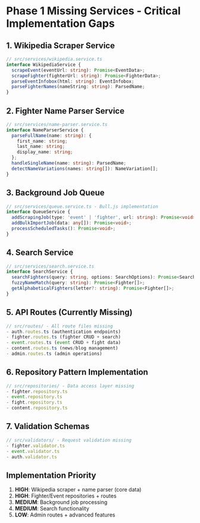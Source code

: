 # Phase 1 Missing Services - Critical Implementation Gaps

## 1. Wikipedia Scraper Service
```typescript
// src/services/wikipedia.service.ts
interface WikipediaService {
  scrapeEvent(eventUrl: string): Promise<EventData>;
  scrapeFighter(fighterUrl: string): Promise<FighterData>;
  parseEventInfobox(html: string): EventInfobox;
  parseFighterNames(nameString: string): ParsedName;
}
```

## 2. Fighter Name Parser Service  
```typescript
// src/services/name-parser.service.ts
interface NameParserService {
  parseFullName(name: string): {
    first_name: string;
    last_name: string;
    display_name: string;
  };
  handleSingleName(name: string): ParsedName;
  detectNameVariations(names: string[]): NameVariation[];
}
```

## 3. Background Job Queue
```typescript
// src/services/queue.service.ts - Bull.js implementation
interface QueueService {
  addScrapingJob(type: 'event' | 'fighter', url: string): Promise<void>;
  addBulkImportJob(data: any[]): Promise<void>;
  processScheduledTasks(): Promise<void>;
}
```

## 4. Search Service
```typescript  
// src/services/search.service.ts
interface SearchService {
  searchFighters(query: string, options: SearchOptions): Promise<SearchResult[]>;
  fuzzyNameMatch(query: string): Promise<Fighter[]>;
  getAlphabeticalFighters(letter?: string): Promise<Fighter[]>;
}
```

## 5. API Routes (Currently Missing)
```typescript
// src/routes/ - All route files missing
- auth.routes.ts (authentication endpoints)
- fighter.routes.ts (fighter CRUD + search)  
- event.routes.ts (event CRUD + fight data)
- content.routes.ts (news/blog management)
- admin.routes.ts (admin operations)
```

## 6. Repository Pattern Implementation
```typescript
// src/repositories/ - Data access layer missing
- fighter.repository.ts
- event.repository.ts  
- fight.repository.ts
- content.repository.ts
```

## 7. Validation Schemas
```typescript
// src/validators/ - Request validation missing
- fighter.validator.ts
- event.validator.ts
- auth.validator.ts
```

## Implementation Priority
1. **HIGH**: Wikipedia scraper + name parser (core data)
2. **HIGH**: Fighter/Event repositories + routes
3. **MEDIUM**: Background job processing
4. **MEDIUM**: Search functionality  
5. **LOW**: Admin routes + advanced features